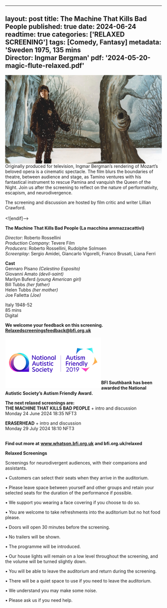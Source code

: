 
---
layout: post
title: The Machine That Kills Bad People
published: true
date: 2024-06-24
readtime: true
categories: ['RELAXED SCREENING']
tags: [Comedy, Fantasy]
metadata: 'Sweden 1975, 135 mins<br> Director: Ingmar Bergman'
pdf: '2024-05-20-magic-flute-relaxed.pdf'
---

<img style="float: left;" src="/img/magic-flute-02.jpeg"><br><br><br><br><br><br><br><br><br>

Originally produced for television, Ingmar Bergman’s rendering of Mozart’s beloved opera is a cinematic spectacle. The film blurs the boundaries of theatre, between audience and stage, as Tamino ventures with his fantastical instrument to rescue Pamina and vanquish the Queen of the Night. Join us after the screening to reflect on the nature of performativity, escapism, and neurodivergence.

The screening and discussion are hosted by film critic and writer Lillian Crawford.
<br><br>
<![endif]-->

**The Machine That Kills Bad People (La macchina ammazzacattivi)**

_Director_: Roberto Rossellini  
_Production Company:_ Tevere Film  
_Producers_: Roberto Rossellini, Rudolphe Solmsen  
_Screenplay_: Sergio Amidei, Giancarlo Vigorelli, Franco Brusati, Liana Ferri  

**Cast**  
Gennaro Pisano _(Celestino Esposito)_  
Giovanni Amato _(devil-saint)_  
Marilyn Buferd _(young American girl)_  
Bill  Tubbs _(her father)_  
Helen Tubbs _(her mother)_  
Joe Falletta _(Joe)_  

Italy 1948-52  
85 mins  
Digital  


**We welcome your feedback on this screening. Relaxedscreeningsfeedback@bfi.org.uk**


<img style="float: left;" src="/img/autistic_society.png"><br><br><br><br><br><br><br><br>
**BFI Southbank has been awarded the National Autistic Society’s Autism Friendly Award.**


**The next relaxed screenings are:**<br> 
**THE MACHINE THAT KILLS BAD PEOPLE** + intro and discussion<br>
Monday 24 June 2024 18:35 NFT3

**ERASERHEAD** + intro and discussion<br>
Monday 29 July 2024 18:10 NFT3
<br><br>


**Find out more at**
**www.whatson.bfi.org.uk**
**and bfi.org.uk/relaxed**
<br>

**Relaxed Screenings**

Screenings for neurodivergent audiences, with their companions and assistants.

• Customers can select their seats when they arrive in the auditorium. 

• Please leave space between yourself and other groups and retain your selected seats for the duration of the performance if possible.

• We support you wearing a face covering if you choose to do so.

• You are welcome to take refreshments into the auditorium but no hot food please.

• Doors will open 30 minutes before the screening.

• No trailers will be shown.

• The programme will be introduced.

• Our house lights will remain on a low level throughout the screening, and the volume will be turned slightly down.

• You will be able to leave the auditorium and return during the screening.

• There will be a quiet space to use if you need to leave the auditorium.

• We understand you may make some noise.

• Please ask us if you need help.
<!--stackedit_data:
eyJoaXN0b3J5IjpbODYyNDkwNTIzXX0=
-->

<!--stackedit_data:
eyJoaXN0b3J5IjpbLTQ2ODQ2MDk0N119
-->